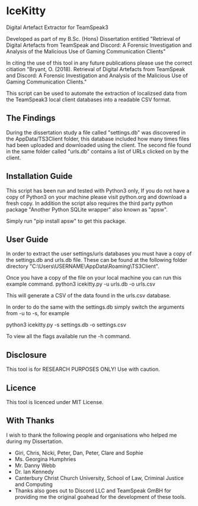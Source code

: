 # IceKitty
Digital Artefact Extractor for TeamSpeak3

Developed as part of my B.Sc. (Hons) Dissertation entitled "Retrieval of Digital Artefacts from TeamSpeak and Discord: A Forensic Investigation and Analysis of the Malicious Use of Gaming Communication Clients"

In citing the use of this tool in any future publications please use the correct citiation "Bryant, O. (2018). Retrieval of Digital Artefacts from TeamSpeak and Discord: A Forensic Investigation and Analysis of the Malicious Use of Gaming Communication Clients."

This script can be used to automate the extraction of localizsed data from the TeamSpeak3 local client databases into a readable CSV format.


## The Findings
During the dissertation study a file called "settings.db" was discovered in the AppData/TS3Client folder, this database included how many times files had been uploaded and downloaded using the client.
The second file found in the same folder called "urls.db" contains a list of URLs clicked on by the client.



## Installation Guide
This script has been run and tested with Python3 only, If you do not have a copy of Python3 on your machine please visit python.org and download a fresh copy.
In addition the script also requires the third party python package "Another Python SQLite wrapper" also known as "apsw". 

Simply run "pip install apsw" to get this package.

## User Guide
In order to extract the user settings/urls databases you must have a copy of the settings.db and urls.db file. These can be found at the following folder directory "C:\Users\USERNAME\AppData\Roaming\TS3Client".

Once you have a copy of the file on your local machine you can run this example command.
python3 icekitty.py -u urls.db -o urls.csv

This will generate a CSV of the data found in the urls.csv database.

In order to do the same with the settings.db simply switch the arguments from -u to -s, for example

python3 icekitty.py -s settings.db -o settings.csv

To view all the flags available run the -h command.


## Disclosure
This tool is for RESEARCH PURPOSES ONLY! Use with caution. 



## Licence
This tool is licenced under MIT License.

## With Thanks
I wish to thank the following people and organisations who helped me during my Dissertation.
- Giri, Chris, Nicki, Peter, Dan, Peter, Clare and Sophie
- Ms. Georgina Humphries
- Mr. Danny Webb
- Dr. Ian Kennedy
- Canterbury Christ Church University, School of Law, Criminal Justice and Computing
- Thanks also goes out to Discord LLC and TeamSpeak GmBH for providing me the original goahead for the development of these tools.
